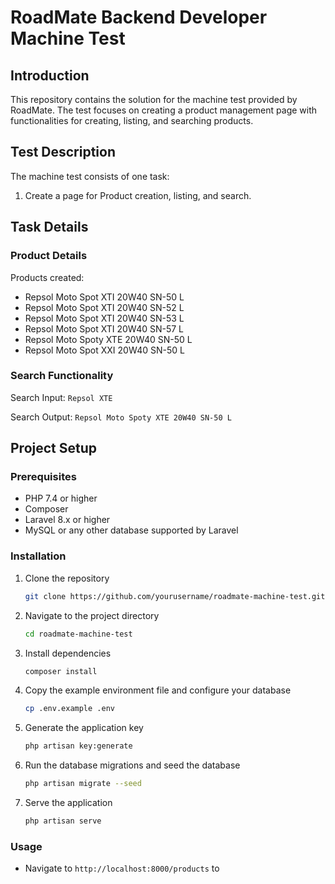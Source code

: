 # RoadMate Backend Developer Machine Test

## Introduction

This repository contains the solution for the machine test provided by RoadMate. The test focuses on creating a product management page with functionalities for creating, listing, and searching products.

## Test Description

The machine test consists of one task:

1. Create a page for Product creation, listing, and search.

## Task Details

### Product Details

Products created:

- Repsol Moto Spot XTI 20W40 SN-50 L
- Repsol Moto Spot XTI 20W40 SN-52 L
- Repsol Moto Spot XTI 20W40 SN-53 L
- Repsol Moto Spot XTI 20W40 SN-57 L
- Repsol Moto Spoty XTE 20W40 SN-50 L
- Repsol Moto Spot XXI 20W40 SN-50 L

### Search Functionality

Search Input: `Repsol XTE`

Search Output: `Repsol Moto Spoty XTE 20W40 SN-50 L`

## Project Setup

### Prerequisites

- PHP 7.4 or higher
- Composer
- Laravel 8.x or higher
- MySQL or any other database supported by Laravel

### Installation

1. Clone the repository

    ```bash
    git clone https://github.com/yourusername/roadmate-machine-test.git
    ```

2. Navigate to the project directory

    ```bash
    cd roadmate-machine-test
    ```

3. Install dependencies

    ```bash
    composer install
    ```

4. Copy the example environment file and configure your database

    ```bash
    cp .env.example .env
    ```

5. Generate the application key

    ```bash
    php artisan key:generate
    ```

6. Run the database migrations and seed the database

    ```bash
    php artisan migrate --seed
    ```

7. Serve the application

    ```bash
    php artisan serve
    ```

### Usage

- Navigate to `http://localhost:8000/products` to

